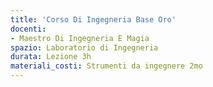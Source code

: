 ```yaml
---
title: 'Corso Di Ingegneria Base Oro'
docenti:
- Maestro Di Ingegneria E Magia
spazio: Laboratorio di Ingegneria
durata: Lezione 3h
materiali_costi: Strumenti da ingegnere 2mo
---
```

